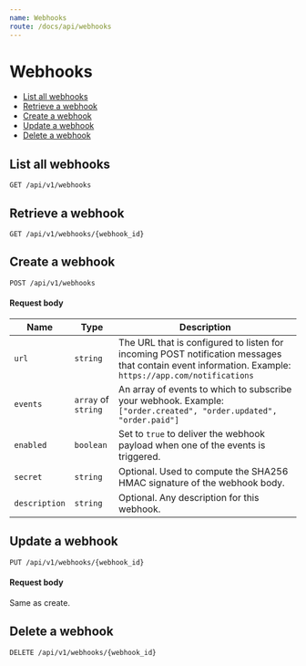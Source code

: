 ```yaml
---
name: Webhooks
route: /docs/api/webhooks
---
```


# Webhooks

- [List all webhooks](#list-all-webhooks)
- [Retrieve a webhook](#retrieve-a-webhook)
- [Create a webhook](#create-a-webhook)
- [Update a webhook](#update-a-webhook)
- [Delete a webhook](#delete-a-webhook)

## List all webhooks

```
GET /api/v1/webhooks
```

## Retrieve a webhook

```
GET /api/v1/webhooks/{webhook_id}
```

## Create a webhook

```
POST /api/v1/webhooks
```

#### Request body

| Name          | Type                | Description                                                                                                                                           |
| ------------- | ------------------- | ----------------------------------------------------------------------------------------------------------------------------------------------------- |
| `url`         | `string`            | The URL that is configured to listen for incoming POST notification messages that contain event information. Example: `https://app.com/notifications` |
| `events`      | `array` of `string` | An array of events to which to subscribe your webhook. Example: `["order.created", "order.updated", "order.paid"]`                                    |
| `enabled`     | `boolean`           | Set to `true` to deliver the webhook payload when one of the events is triggered.                                                                     |
| `secret`      | `string`            | Optional. Used to compute the SHA256 HMAC signature of the webhook body.                                                                              |
| `description` | `string`            | Optional. Any description for this webhook.                                                                                                           |

## Update a webhook

```
PUT /api/v1/webhooks/{webhook_id}
```

#### Request body

Same as create.

## Delete a webhook

```
DELETE /api/v1/webhooks/{webhook_id}
```

